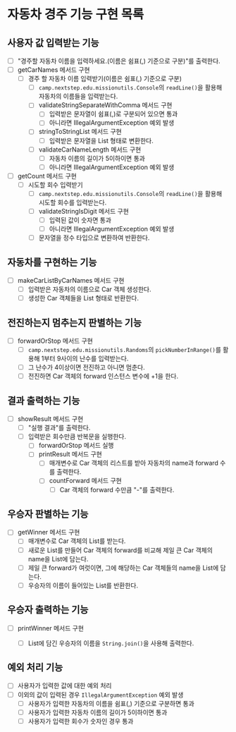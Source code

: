 # 자동차 경주 기능 구현 목록

## 사용자 값 입력받는 기능
- [ ] "경주할 자동차 이름을 입력하세요.(이름은 쉼표(,) 기준으로 구분)"를 출력한다.
- [ ] getCarNames 메서드 구현
    - [ ] 경주 할 자동차 이름 입력받기(이름은 쉼표(,) 기준으로 구분)
        - [ ] `camp.nextstep.edu.missionutils.Console`의 `readLine()`을 활용해 자동차의 이름들을 입력받는다.
        - [ ] validateStringSeparateWithComma 메서드 구현
            - [ ] 입력받은 문자열이 쉼표(,)로 구분되어 있으면 통과
            - [ ] 아니라면 IllegalArgumentException 예외 발생
        - [ ] stringToStringList 메서드 구현 
          - [ ] 입력받은 문자열을 List 형태로 변환한다.
        - [ ] validateCarNameLength 메서드 구현
            - [ ] 자동차 이름의 길이가 5이하이면 통과
            - [ ] 아니라면 IllegalArgumentException 예외 발생
- [ ] getCount 메서드 구현
    - [ ] 시도할 회수 입력받기
        - [ ] `camp.nextstep.edu.missionutils.Console`의 `readLine()`을 활용해 시도할 회수를 입력받는다.
        - [ ] validateStringIsDigit 메서드 구현
            - [ ] 입력된 값이 숫자면 통과
            - [ ] 아니라면 IllegalArgumentException 예외 발생
        - [ ] 문자열을 정수 타입으로 변환하여 반환한다.

## 자동차를 구현하는 기능
- [ ] makeCarListByCarNames 메서드 구현
    - [ ] 입력받은 자동차의 이름으로 Car 객체 생성한다.
    - [ ] 생성한 Car 객체들을 List 형태로 반환한다.

## 전진하는지 멈추는지 판별하는 기능
- [ ] forwardOrStop 메서드 구현
    - [ ] `camp.nextstep.edu.missionutils.Randoms`의 `pickNumberInRange()`를 활용해 1부터 9사이의 난수를 입력받는다.
    - [ ] 그 난수가 4이상이면 전진하고 아니면 멈춘다.
    - [ ] 전진하면 Car 객체의 forward 인스턴스 변수에 +1을 한다.

## 결과 출력하는 기능
- [ ] showResult 메서드 구현
    - [ ] "실행 결과"를 출력한다.
    - [ ] 입력받은 회수만큼 반복문을 실행한다.
        - [ ] forwardOrStop 메서드 실행
        - [ ] printResult 메서드 구현
            - [ ] 매개변수로 Car 객체의 리스트를 받아 자동차의 name과 forward 수를 출력한다.
            - [ ] countForward 메서드 구현
                - [ ] Car 객체의 forward 수만큼 "-"를 출력한다.

## 우승자 판별하는 기능
- [ ] getWinner 메서드 구현
    - [ ] 매개변수로 Car 객체의 List를 받는다.
    - [ ] 새로운 List를 만들어 Car 객체의 forward를 비교해 제일 큰 Car 객체의 name을 List에 담는다.
    - [ ] 제일 큰 forward가 여럿이면, 그에 해당하는 Car 객체들의 name을 List에 담는다.
    - [ ] 우승자의 이름이 들어있는 List를 반환한다.

## 우승자 출력하는 기능
- [ ] printWinner 메서드 구현
    - [ ] List에 담긴 우승자의 이름을 `String.join()`을 사용해 출력한다.


## 예외 처리 기능
- [ ] 사용자가 입력한 값에 대한 예외 처리
- [ ] 이외의 값이 입력된 경우 `IllegalArgumentException` 예외 발생
    - [ ] 사용자가 입력한 자동차의 이름을 쉼표(,) 기준으로 구분하면 통과
    - [ ] 사용자가 입력한 자동차 이름의 길이가 5이하이면 통과
    - [ ] 사용자가 입력한 회수가 숫자인 경우 통과